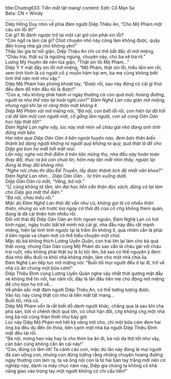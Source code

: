 title:Chương633: Tiền mất tật mang!
content:
Edit: Cố Mạn Sa<br>Beta: CN + Windy<br>………………………………..<br>Diệp Hồng Duy nhìn về phía đám người Diệp Thiệu An, “Cho Mộ Phàm một câu xin lỗi đi!”<br>Cái gì? Bị đánh ngược trở lại một cái giờ còn phải xin lỗi?<br>“Còn ngớ ra làm cái gì? Chút chuyện nhỏ này cũng làm không được, quậy đến trong nhà gà chó không yên!”<br>Thấy lão gia tử nổi giận, Diệp Thiệu An chỉ có thể bất đắc dĩ mở miệng, “Cháu trai, thật sự là ngượng ngùng, chuyện này, chú ba sẽ tra rõ.”<br>Lương Mỹ Huyên đè nén lửa giận, “Thật xin lỗi Mộ Phàm…”<br>Diệp Y Y mặt đầy xin lỗi mở miệng, “Mộ Phàm, thật xin lỗi, hiểu lầm em rồi, xem tình hình là có người cố ý muốn hãm hại em, ba mẹ cũng không biết tình thế nên mới như vậy.”<br>Diệp Mộ Phàm hào phóng khoát tay, “Được rồi, sau này đừng có cái gì thúi đều đem đổ trên đầu tôi là được!”<br>“Con a, nếu không phải hành vi ngày thường c*̉a con quá mức hoang đường, người ta như thế nào lại hoài nghi con?” Đàm Nghệ Lan cáu giận mở miệng, nhưng ngữ khí lại rõ ràng thân mật không ít.<br>Diệp Mộ Phàm vội mở miệng nói, “Bà nội, con biết lỗi rồi, con hiện tại đã hối cải để làm một con người mới, cố gắng làm người, con sẽ cùng Oản Oản học tập thật tốt!”<br>Đàm Nghệ Lan nghe vậy, lúc này mới nhìn về cháu gái nhỏ đang anh tĩnh đứng một bên.<br>Hai năm qua Diệp Oản Oản ở bên ngoài huyên náo, đem bản thân biến thành bộ dạng người không ra người quỷ không ra quỷ, quả thật là để cho Diệp gia bọn họ mất hết mặt mũi.<br>Lần này, nghe nói thời điểm ở trên tiệc mừng thọ, nha đầu này hoàn toàn thay đổi, thực ra bà còn chưa tin, hôm nay tận mắt nhìn thấy, ngược lại đúng là thay đổi không nhỏ.<br>“Nghe nói cháu thi đậu Đế Truyền, lấy được thành tích đệ nhất văn khoa?” Đàm Nghệ Lan nhìn… Diệp Oản Oản… từ trên xuống dưới.<br>Diệp Oản Oản rũ mắt, “Vâng, bà nội.”<br>“Ừ, cũng không tệ lắm, lên đại học liền cẩn thận đọc sách, đừng có lại làm cho Diệp gia mất thể diện.”<br>“Bà nội, cháu hiểu rồi.”<br>Mặc dù Đàm Nghệ Lan thái độ vẫn như cũ, không gọi là có nhiều thân thiện, nhưng so với trước kia ngay cả thái độ của cô c*̃ng không thèm quản, đúng là đã cải thiện hơn nhiều rồi.<br>Đối với thái độ Diệp Oản Oản an tĩnh ngoan ngoãn, Đàm Nghệ Lan có hơi kinh ngạc, ngày trước bất kể mình nói cái gì, nha đầu này đều rất mạnh miệng, hiện tại tính tình ngược lại là trầm ổn không ít, quả nhiên vẫn là phải ở bên ngoài va chạm mới có thể hiểu chuyện một chút.<br>Mặc dù bà không thích Lương Uyển Quân, con trai lớn lại làm cho bà quá thất vọng, nhưng Oản Oản cùng Mộ Phàm dù sao vẫn là cháu gái với cháu trai ruột, nếu không phải thật sự là bị tức lên, bà sao có thể nguyện ý đem đứa nhỏ đều đuổi ra khỏi nhà không nhận, làm cho một nhà chia lìa.<br>Đàm Nghệ Lan tiếp tục mở miệng nói: “Buổi tối mọi người đều ở lại đi, trở về nhà cũ ăn chung một bữa cơm!”<br>Diệp Thiệu Đình cùng Lương Uyển Quân nghe vậy nhất thời gương mặt đầy vẻ không thể tin nổi, hai năm rồi, đây là lần đầu tiên mẹ chủ động mở miệng để cho bọn họ trở về…<br>Về phần sắc mặt đám người Diệp Thiệu An, có thể tưởng tượng được.<br>Vào lúc này cũng thật coi như là tiền mất tật mang…<br>Buổi tối, nhà cũ.<br>Diệp Mộ Phàm vốn là rất biết dỗ dành người khác, chẳng qua là sau khi cha phá sản, bởi vì chênh lệch quá lớn, có chút hận đời, c*̃ng không c*̀ng một nhà ông bà nội cũng thân thiết như bây giờ.<br>Lúc này Diệp Mộ Phàm mở hết kỹ năng trời cho, chỉ một bữa cơm đem hai ông bà đều dụ đến ổn thỏa, bên cạnh một nhà ba người Diệp Thiệu Đình mặt đều tái rồi.<br>“Bà nội, móng heo này hay là cho thím ba ăn đi, bà nội da thịt tốt như vậy, căn bản cũng không cần ăn cái này!”<br>“Con, đừng có lắm lời! Ta cảnh cáo con, mặc dù lần này đúng là mọi người đã oan uổng con, nhưng con đừng tưởng rằng những chuyện hoang đường ngày thường con làm ra, ta và ông nội con là từ hai bàn tay trắng mới nên cơ nghiệp này, dành ra mấy chục năm nay, Diệp gia chúng ta không có khả năng giao vào trong tay một người không có chí cầu tiến!”